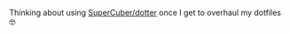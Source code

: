 Thinking about using [SuperCuber/dotter](https://github.com/SuperCuber/dotter) once I get to overhaul my dotfiles 🤓
